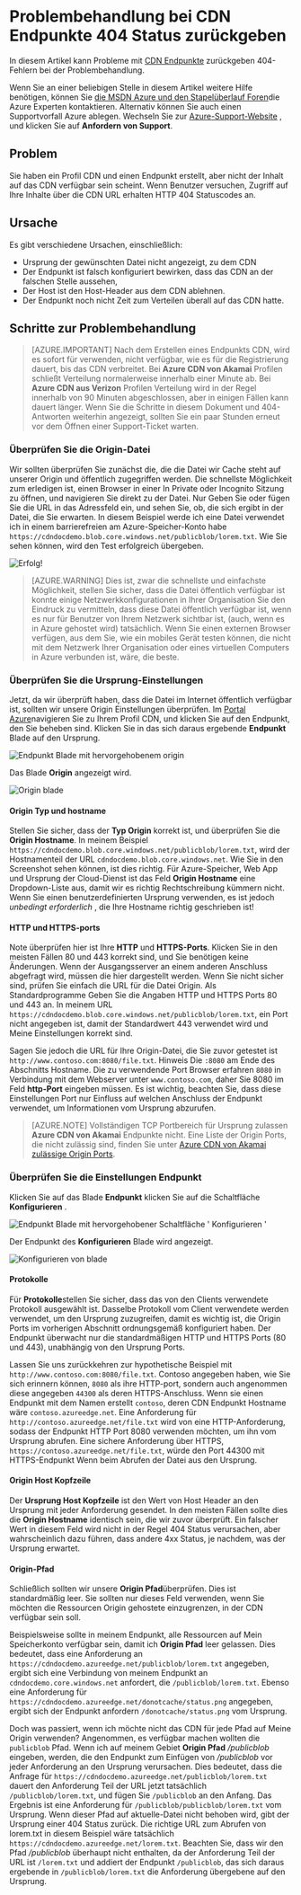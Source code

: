<properties
    pageTitle="Problembehandlung bei Azure CDN Endpunkte zurückgeben 404 Status | Microsoft Azure"
    description="Problembehandlung bei 404 Antwortcodes mit Azure CDN Endpunkte."
    services="cdn"
    documentationCenter=""
    authors="camsoper"
    manager="erikre"
    editor=""/>

<tags
    ms.service="cdn"
    ms.workload="tbd"
    ms.tgt_pltfrm="na"
    ms.devlang="na"
    ms.topic="article"
    ms.date="07/28/2016"
    ms.author="casoper"/>
    
# <a name="troubleshooting-cdn-endpoints-returning-404-statuses"></a>Problembehandlung bei CDN Endpunkte 404 Status zurückgeben

In diesem Artikel kann Probleme mit [CDN Endpunkte](cdn-create-new-endpoint.md) zurückgeben 404-Fehlern bei der Problembehandlung.

Wenn Sie an einer beliebigen Stelle in diesem Artikel weitere Hilfe benötigen, können Sie [die MSDN Azure und den Stapelüberlauf Foren](https://azure.microsoft.com/support/forums/)die Azure Experten kontaktieren. Alternativ können Sie auch einen Supportvorfall Azure ablegen. Wechseln Sie zur [Azure-Support-Website](https://azure.microsoft.com/support/options/) , und klicken Sie auf **Anfordern von Support**.

## <a name="symptom"></a>Problem

Sie haben ein Profil CDN und einen Endpunkt erstellt, aber nicht der Inhalt auf das CDN verfügbar sein scheint.  Wenn Benutzer versuchen, Zugriff auf Ihre Inhalte über die CDN URL erhalten HTTP 404 Statuscodes an. 

## <a name="cause"></a>Ursache

Es gibt verschiedene Ursachen, einschließlich:

- Ursprung der gewünschten Datei nicht angezeigt, zu dem CDN
- Der Endpunkt ist falsch konfiguriert bewirken, dass das CDN an der falschen Stelle aussehen,
- Der Host ist den Host-Header aus dem CDN ablehnen.
- Der Endpunkt noch nicht Zeit zum Verteilen überall auf das CDN hatte.

## <a name="troubleshooting-steps"></a>Schritte zur Problembehandlung

> [AZURE.IMPORTANT] Nach dem Erstellen eines Endpunkts CDN, wird es sofort für verwenden, nicht verfügbar, wie es für die Registrierung dauert, bis das CDN verbreitet.  Bei <b>Azure CDN von Akamai</b> Profilen schließt Verteilung normalerweise innerhalb einer Minute ab.  Bei <b>Azure CDN aus Verizon</b> Profilen Verteilung wird in der Regel innerhalb von 90 Minuten abgeschlossen, aber in einigen Fällen kann dauert länger.  Wenn Sie die Schritte in diesem Dokument und 404-Antworten weiterhin angezeigt, sollten Sie ein paar Stunden erneut vor dem Öffnen einer Support-Ticket warten.

### <a name="check-the-origin-file"></a>Überprüfen Sie die Origin-Datei

Wir sollten überprüfen Sie zunächst die, die die Datei wir Cache steht auf unserer Origin und öffentlich zugegriffen werden.  Die schnellste Möglichkeit zum erledigen ist, einen Browser in einer In Private oder Incognito Sitzung zu öffnen, und navigieren Sie direkt zu der Datei.  Nur Geben Sie oder fügen Sie die URL in das Adressfeld ein, und sehen Sie, ob, die sich ergibt in der Datei, die Sie erwarten.  In diesem Beispiel werde ich eine Datei verwendet ich in einem barrierefreien am Azure-Speicher-Konto habe `https://cdndocdemo.blob.core.windows.net/publicblob/lorem.txt`.  Wie Sie sehen können, wird den Test erfolgreich übergeben.

![Erfolg!](./media/cdn-troubleshoot-endpoint/cdn-origin-file.png)

> [AZURE.WARNING] Dies ist, zwar die schnellste und einfachste Möglichkeit, stellen Sie sicher, dass die Datei öffentlich verfügbar ist konnte einige Netzwerkkonfigurationen in Ihrer Organisation Sie den Eindruck zu vermitteln, dass diese Datei öffentlich verfügbar ist, wenn es nur für Benutzer von Ihrem Netzwerk sichtbar ist, (auch, wenn es in Azure gehostet wird) tatsächlich.  Wenn Sie einen externen Browser verfügen, aus dem Sie, wie ein mobiles Gerät testen können, die nicht mit dem Netzwerk Ihrer Organisation oder eines virtuellen Computers in Azure verbunden ist, wäre, die beste.

### <a name="check-the-origin-settings"></a>Überprüfen Sie die Ursprung-Einstellungen

Jetzt, da wir überprüft haben, dass die Datei im Internet öffentlich verfügbar ist, sollten wir unsere Origin Einstellungen überprüfen.  Im [Portal Azure](https://portal.azure.com)navigieren Sie zu Ihrem Profil CDN, und klicken Sie auf den Endpunkt, den Sie beheben sind.  Klicken Sie in das sich daraus ergebende **Endpunkt** Blade auf den Ursprung.  

![Endpunkt Blade mit hervorgehobenem origin](./media/cdn-troubleshoot-endpoint/cdn-endpoint.png)

Das Blade **Origin** angezeigt wird. 

![Origin blade](./media/cdn-troubleshoot-endpoint/cdn-origin-settings.png)

#### <a name="origin-type-and-hostname"></a>Origin Typ und hostname

Stellen Sie sicher, dass der **Typ Origin** korrekt ist, und überprüfen Sie die **Origin Hostname**.  In meinem Beispiel `https://cdndocdemo.blob.core.windows.net/publicblob/lorem.txt`, wird der Hostnamenteil der URL `cdndocdemo.blob.core.windows.net`.  Wie Sie in den Screenshot sehen können, ist dies richtig.  Für Azure-Speicher, Web App und Ursprung der Cloud-Dienst ist das Feld **Origin Hostname** eine Dropdown-Liste aus, damit wir es richtig Rechtschreibung kümmern nicht.  Wenn Sie einen benutzerdefinierten Ursprung verwenden, es ist jedoch *unbedingt erforderlich* , die Ihre Hostname richtig geschrieben ist!

#### <a name="http-and-https-ports"></a>HTTP und HTTPS-ports

Note überprüfen hier ist Ihre **HTTP** und **HTTPS-Ports**.  Klicken Sie in den meisten Fällen 80 und 443 korrekt sind, und Sie benötigen keine Änderungen.  Wenn der Ausgangsserver an einem anderen Anschluss abgefragt wird, müssen die hier dargestellt werden.  Wenn Sie nicht sicher sind, prüfen Sie einfach die URL für die Datei Origin.  Als Standardprogramme Geben Sie die Angaben HTTP und HTTPS Ports 80 und 443 an. In meinem URL `https://cdndocdemo.blob.core.windows.net/publicblob/lorem.txt`, ein Port nicht angegeben ist, damit der Standardwert 443 verwendet wird und Meine Einstellungen korrekt sind.  

Sagen Sie jedoch die URL für Ihre Origin-Datei, die Sie zuvor getestet ist `http://www.contoso.com:8080/file.txt`.  Hinweis Die `:8080` am Ende des Abschnitts Hostname.  Die zu verwendende Port Browser erfahren `8080` in Verbindung mit dem Webserver unter `www.contoso.com`, daher Sie 8080 im Feld **http-Port** eingeben müssen.  Es ist wichtig, beachten Sie, dass diese Einstellungen Port nur Einfluss auf welchen Anschluss der Endpunkt verwendet, um Informationen vom Ursprung abzurufen.

> [AZURE.NOTE] Vollständigen TCP Portbereich für Ursprung zulassen **Azure CDN von Akamai** Endpunkte nicht.  Eine Liste der Origin Ports, die nicht zulässig sind, finden Sie unter [Azure CDN von Akamai zulässige Origin Ports](https://msdn.microsoft.com/library/mt757337.aspx).  
  
### <a name="check-the-endpoint-settings"></a>Überprüfen Sie die Einstellungen Endpunkt

Klicken Sie auf das Blade **Endpunkt** klicken Sie auf die Schaltfläche **Konfigurieren** .

![Endpunkt Blade mit hervorgehobener Schaltfläche ' Konfigurieren '](./media/cdn-troubleshoot-endpoint/cdn-endpoint-configure-button.png)

Der Endpunkt des **Konfigurieren** Blade wird angezeigt.

![Konfigurieren von blade](./media/cdn-troubleshoot-endpoint/cdn-configure.png)

#### <a name="protocols"></a>Protokolle

Für **Protokolle**stellen Sie sicher, dass das von den Clients verwendete Protokoll ausgewählt ist.  Dasselbe Protokoll vom Client verwendete werden verwendet, um den Ursprung zuzugreifen, damit es wichtig ist, die Origin Ports im vorherigen Abschnitt ordnungsgemäß konfiguriert haben.  Der Endpunkt überwacht nur die standardmäßigen HTTP und HTTPS Ports (80 und 443), unabhängig von den Ursprung Ports.

Lassen Sie uns zurückkehren zur hypothetische Beispiel mit `http://www.contoso.com:8080/file.txt`.  Contoso angegeben haben, wie Sie sich erinnern können, `8080` als ihre HTTP-port, sondern auch angenommen diese angegeben `44300` als deren HTTPS-Anschluss.  Wenn sie einen Endpunkt mit dem Namen erstellt `contoso`, deren CDN Endpunkt Hostname wäre `contoso.azureedge.net`.  Eine Anforderung für `http://contoso.azureedge.net/file.txt` wird von eine HTTP-Anforderung, sodass der Endpunkt HTTP Port 8080 verwenden möchten, um ihn vom Ursprung abrufen.  Eine sichere Anforderung über HTTPS, `https://contoso.azureedge.net/file.txt`, würde den Port 44300 mit HTTPS-Endpunkt Wenn beim Abrufen der Datei aus den Ursprung.

#### <a name="origin-host-header"></a>Origin Host Kopfzeile

Der **Ursprung Host Kopfzeile** ist den Wert von Host Header an den Ursprung mit jeder Anforderung gesendet.  In den meisten Fällen sollte dies die **Origin Hostname** identisch sein, die wir zuvor überprüft.  Ein falscher Wert in diesem Feld wird nicht in der Regel 404 Status verursachen, aber wahrscheinlich dazu führen, dass andere 4xx Status, je nachdem, was der Ursprung erwartet.

#### <a name="origin-path"></a>Origin-Pfad

Schließlich sollten wir unsere **Origin Pfad**überprüfen.  Dies ist standardmäßig leer.  Sie sollten nur dieses Feld verwenden, wenn Sie möchten die Ressourcen Origin gehostete einzugrenzen, in der CDN verfügbar sein soll.  

Beispielsweise sollte in meinem Endpunkt, alle Ressourcen auf Mein Speicherkonto verfügbar sein, damit ich **Origin Pfad** leer gelassen.  Dies bedeutet, dass eine Anforderung an `https://cdndocdemo.azureedge.net/publicblob/lorem.txt` angegeben, ergibt sich eine Verbindung von meinem Endpunkt an `cdndocdemo.core.windows.net` anfordert, die `/publicblob/lorem.txt`.  Ebenso eine Anforderung für `https://cdndocdemo.azureedge.net/donotcache/status.png` angegeben, ergibt sich der Endpunkt anfordern `/donotcache/status.png` vom Ursprung.

Doch was passiert, wenn ich möchte nicht das CDN für jede Pfad auf Meine Origin verwenden?  Angenommen, es verfügbar machen wollten die `publicblob` Pfad.  Wenn ich auf meinem Gebiet **Origin Pfad** */publicblob* eingeben, werden, die den Endpunkt zum Einfügen von */publicblob* vor jeder Anforderung an den Ursprung verursachen.  Dies bedeutet, dass die Anfrage für `https://cdndocdemo.azureedge.net/publicblob/lorem.txt` dauert den Anforderung Teil der URL jetzt tatsächlich `/publicblob/lorem.txt`, und fügen Sie `/publicblob` an den Anfang. Das Ergebnis ist eine Anforderung für `/publicblob/publicblob/lorem.txt` vom Ursprung.  Wenn dieser Pfad auf aktuelle-Datei nicht behoben wird, gibt der Ursprung einer 404 Status zurück.  Die richtige URL zum Abrufen von lorem.txt in diesem Beispiel wäre tatsächlich `https://cdndocdemo.azureedge.net/lorem.txt`.  Beachten Sie, dass wir den Pfad */publicblob* überhaupt nicht enthalten, da der Anforderung Teil der URL ist `/lorem.txt` und addiert der Endpunkt `/publicblob`, das sich daraus ergebende in `/publicblob/lorem.txt` die Anforderung übergebene auf den Ursprung.
